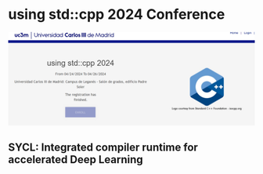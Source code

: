 # using std::cpp 2024 Conference 

<img src = "img/1.png">

## SYCL: Integrated compiler runtime for accelerated Deep Learning 

